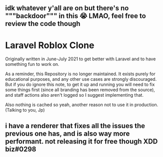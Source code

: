 ## idk whatever y'all are on but there's no """backdoor""" in this 😭 LMAO, feel free to review the code though

# Laravel Roblox Clone
Originally written in June-July 2021 to get better with Laravel and to have something fun to work on.

As a reminder, this Repository is no longer maintained. It exists purely for educational purposes, and any other use cases are strongly discouraged. But if you do ignore this note, to get it up and running you will need to fix some things first (since all branding has been removed from the source), and staff actions also aren't logged so I suggest implementing that.

Also nothing is cached so yeah, another reason not to use it in production. (Talking to you, Jp)

## i have a renderer that fixes all the issues the previous one has, and is also way more performant. not releasing it for free though XDD biz#0298
